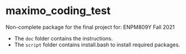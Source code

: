 # maximo_coding_test
Non-complete package for the final project for: ENPM809Y Fall 2021

- The `doc` folder contains the instructions.
- The `script` folder contains install.bash to install required packages.

